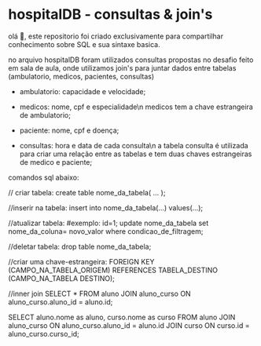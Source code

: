 # hospitalDB - consultas & join's

olá 👋, este repositorio foi criado exclusivamente para compartilhar conhecimento sobre SQL e sua sintaxe basica.

no arquivo hospitalDB foram utilizados consultas propostas no desafio feito em sala de aula, onde utilizamos
join's para juntar dados entre tabelas (ambulatorio, medicos, pacientes, consultas)

- ambulatorio: capacidade e velocidade;

- medicos: nome, cpf e especialidade\n
    medicos tem a chave estrangeira de ambulatorio;
    
- paciente: nome, cpf e doença;

- consultas: hora e data de cada consulta\n
    a tabela consulta é utilizada para criar uma relação 
    entre as tabelas e tem duas chaves estrangeiras de 
    medico e paciente;
    
    
comandos sql abaixo:

// criar tabela:
  create table nome_da_tabela(
    ...
  );

//inserir na tabela:
  insert into nome_da_tabela(...) values(...);

//atualizar tabela:                                   #exemplo: id=1;
  update nome_da_tabela set nome_da_coluna= novo_valor where condicao_de_filtragem;

//deletar tabela:
  drop table nome_da_tabela;

//criar uma chave-estrangeira:
  FOREIGN KEY (CAMPO_NA_TABELA_ORIGEM)
  REFERENCES TABELA_DESTINO (CAMPO_NA_TABELA DESTINO);


//inner join
  SELECT * FROM aluno
  JOIN aluno_curso ON aluno_curso.aluno_id = aluno.id;


  SELECT aluno.nome as aluno,
         curso.nome as curso
    FROM aluno
    JOIN aluno_curso ON aluno_curso.aluno_id = aluno.id
    JOIN curso ON curso.id = aluno_curso.curso_id;


